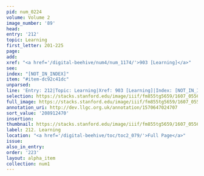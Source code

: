 ```yaml
---
pid: num_0224
volume: Volume 2
image_number: '89'
head:
entry: '212'
topic: Learning
first_letter: 201-225
page:
add:
xref: "<a href='/digital-beehive/num4/num_1174/'>903 [Learning]</a>"
see:
index: "[NOT_IN_INDEX]"
item: "#item-dc92c41dc"
unparsed:
line: 'Entry: 212|Topic: Learning|Xref: 903 [Learning]|Index: [NOT_IN_INDEX]|#item-dc92c41dc'
selection: https://stacks.stanford.edu/image/iiif/fm855tg5659/1607_0556/311,2470,2997,769/full/0/default.jpg
full_image: https://stacks.stanford.edu/image/iiif/fm855tg5659/1607_0556/full/full/0/default.jpg
annotation_uri: http://dev.llgc.org.uk/annotation/1570647024707
sort_value: '208912470'
insertion:
thumbnail: https://stacks.stanford.edu/image/iiif/fm855tg5659/1607_0556/311,2470,600,180/250,/0/default.jpg
label: 212. Learning
location: "<a href='/digital-beehive/toc/toc2_079/'>Full Page</a>"
issue:
also_in_entry:
order: '223'
layout: alpha_item
collection: num1
---
```


